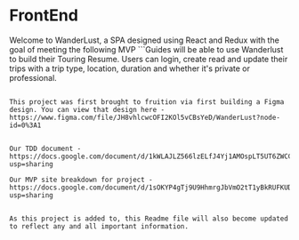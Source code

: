 # FrontEnd
Welcome to WanderLust, a SPA designed using React and Redux with the goal of meeting the following MVP ```Guides will be able to use Wanderlust to build their Touring Resume. Users can login, create read and update their trips with a trip type, location, duration and whether it's private or professional.
```

This project was first brought to fruition via first building a Figma design. You can view that design here - https://www.figma.com/file/JH8vhlcwcOFI2KOl5vCBsYeD/WanderLust?node-id=0%3A1


Our TDD document - https://docs.google.com/document/d/1kWLAJLZ566lzELfJ4Yj1AMOspLT5UT6ZWCCKsmdSacg/edit?usp=sharing

Our MVP site breakdown for project - https://docs.google.com/document/d/1sOKYP4gTj9U9HhmrgJbVmO2tT1yBkRUFKUDCyUgM7j0/edit?usp=sharing


As this project is added to, this Readme file will also become updated to reflect any and all important information. 